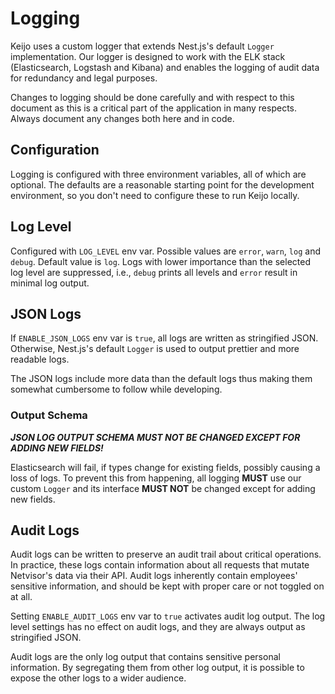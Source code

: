 # Logging

Keijo uses a custom logger that extends Nest.js's default `Logger` implementation. Our logger is designed to work with the ELK stack (Elasticsearch, Logstash and Kibana) and enables the logging of audit data for redundancy and legal purposes.

Changes to logging should be done carefully and with respect to this document as this is a critical part of the application in many respects. Always document any changes both here and in code.

## Configuration

Logging is configured with three environment variables, all of which are optional. The defaults are a reasonable starting point for the development environment, so you don't need to configure these to run Keijo locally.

## Log Level

Configured with `LOG_LEVEL` env var. Possible values are `error`, `warn`, `log` and `debug`. Default value is `log`. Logs with lower importance than the selected log level are suppressed, i.e., `debug` prints all levels and `error` result in minimal log output.

## JSON Logs

If `ENABLE_JSON_LOGS` env var is `true`, all logs are written as stringified JSON. Otherwise, Nest.js's default `Logger` is used to output prettier and more readable logs.

The JSON logs include more data than the default logs thus making them somewhat cumbersome to follow while developing.

### Output Schema

_**JSON LOG OUTPUT SCHEMA MUST NOT BE CHANGED EXCEPT FOR ADDING NEW FIELDS!**_

Elasticsearch will fail, if types change for existing fields, possibly causing a loss of logs. To prevent this from happening, all logging **MUST** use our custom `Logger` and its interface **MUST NOT** be changed except for adding new fields.

## Audit Logs

Audit logs can be written to preserve an audit trail about critical operations. In practice, these logs contain information about all requests that mutate Netvisor's data via their API. Audit logs inherently contain employees' sensitive information, and should be kept with proper care or not toggled on at all.

Setting `ENABLE_AUDIT_LOGS` env var to `true` activates audit log output. The log level settings has no effect on audit logs, and they are always output as stringified JSON.

Audit logs are the only log output that contains sensitive personal information. By segregating them from other log output, it is possible to expose the other logs to a wider audience.
